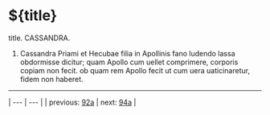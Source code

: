 # ${title}

title. CASSANDRA.



1. Cassandra Priami et Hecubae filia in Apollinis fano ludendo lassa obdormisse dicitur; quam Apollo cum uellet comprimere, corporis copiam non fecit. ob quam rem Apollo fecit ut cum uera uaticinaretur, fidem non haberet.



---

| --- | --- |
| previous: [92a](../92a/) | next: [94a](../94a/) |